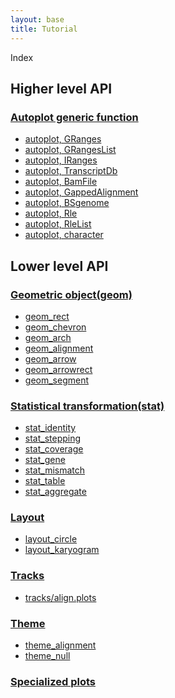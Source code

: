 ```yaml
---
layout: base
title: Tutorial
---
```


<!-- - [autoplot](#autoplot) -->
<!-- - [geom](#geom) -->
<!-- - [stat](#stat) -->
<!-- - [layout](#layout) -->
<!-- - [tracks](#tracks) -->
<!-- - [theme](#theme) -->
<!-- - [Specialized plots](#splot) -->

Index

## Higher level API

### [Autoplot generic function]({{site.url}}/autoplot) <a id = "autoplot"></a>
  -  [autoplot, GRanges]({{site.url}}/autoplot/autoplot_GRanges)
  -  [autoplot, GRangesList]({{site.url}}/autoplot/autoplot_GRangesList)
  -  [autoplot, IRanges]({{site.url}}/autoplot/autoplot_IRanges)
  -  [autoplot, TranscriptDb]({{site.url}}/autoplot/autoplot_TranscriptDb)
  -  [autoplot, BamFile]({{site.url}}/autoplot/autoplot_BamFile)
  -  [autoplot, GappedAlignment]({{site.url}}/autoplot/autoplot_GappedAlignment)
  -  [autoplot, BSgenome]({{site.url}}/autoplot/autoplot_BSgenome)
  -  [autoplot, Rle]({{site.url}}/autoplot/autoplot_Rle)
  -  [autoplot, RleList]({{site.url}}/autoplot/autoplot_RleList)
  -  [autoplot, character]({{site.url}}/autoplot/autoplot_character)



## Lower level API

### [Geometric object(geom)]({{site.url}}/geom) <a id = "geom"></a>
  -  [geom_rect]({{site.url}}/geom/geom_rect)
  -  [geom_chevron]({{site.url}}/geom/geom_chevron)
  -  [geom_arch]({{site.url}}/geom/geom_arch)
  -  [geom_alignment]({{site.url}}/geom/geom_alignment)
  -  [geom_arrow]({{site.url}}/geom/geom_arrow)
  -  [geom_arrowrect]({{site.url}}/geom/geom_arrowrect)
  -  [geom_segment]({{site.url}}/geom/geom_segment)

### [Statistical transformation(stat)]({{site.url}}/stat) <a id = "stat"></a>
  -  [stat_identity]({{site.url}}/stat/stat_identity)
  -  [stat_stepping]({{site.url}}/stat/stat_stepping)
  -  [stat_coverage]({{site.url}}/stat/stat_coverage)
  -  [stat_gene]({{site.url}}/stat/stat_gene)
  -  [stat_mismatch]({{site.url}}/stat/stat_mismatch)
  -  [stat_table]({{site.url}}/stat/stat_table)  
  -  [stat_aggregate]({{site.url}}/stat/stat_aggregate)    


### [Layout]({{site.url}}/layout) <a id = "layout"></a>
  -  [layout_circle]({{site.url}}/layout/layout_circle)
  -  [layout_karyogram]({{site.url}}/layout/layout_karyogram)

### [Tracks]({{site.url}}/tracks) <a id = "tracks"></a>
  -  [tracks/align.plots]({{site.url}}/tracks/tracks)

### [Theme]({{site.url}}/theme) <a id = "theme"></a>
  -  [theme_alignment]({{site.url}}/theme/theme_alignment)
  -  [theme_null]({{site.url}}/theme/theme_null)
  
### [Specialized plots]({{site.url}}/splots) <a id = "splots"></a>

